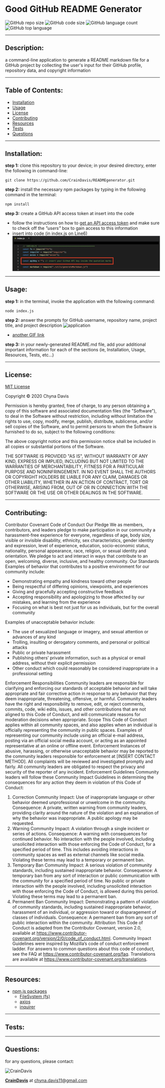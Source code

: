 # Good GitHub README Generator
  ![GitHub repo size](https://img.shields.io/github/repo-size/CrainDavis/READMEgenerator?style=for-the-badge) ![GitHub code size](https://img.shields.io/github/languages/code-size/CrainDavis/READMEgenerator?color=gold&style=for-the-badge) ![GitHub language count](https://img.shields.io/github/languages/count/CrainDavis/READMEgenerator?color=green&style=for-the-badge) ![GitHub top language](https://img.shields.io/github/languages/top/CrainDavis/READMEgenerator?color=red&style=for-the-badge)

---

## Description:
a command-line application to generate a README markdown file for a GitHub project by collecting the user's input for their GitHub profile, repository data, and copyright information

---

## Table of Contents:
* [Installation](#installation)
* [Usage](#usage)
* [License](#license)
* [Contributing](#contributing)
* [Resources](#resources)
* [Tests](#tests)
* [Questions](#questions)

---

## Installation:
__step 1:__ clone this repository to your device; in your desired directory, enter the following in command-line:
```
git clone https://github.com/CrainDavis/READMEgenerator.git
```
__step 2:__ install the necessary npm packages by typing in the following command in the terminal:
```
npm install
```
__step 3:__ create a GitHub API access token at insert into the code
* follow the instructions on how to [get an API access token](https://help.github.com/en/github/authenticating-to-github/creating-a-personal-access-token-for-the-command-line) and make sure to check off the _"users"_ box to gain access to this information
* insert into code (in index.js on Line6)
![api key location](images/api-key-location.png)

---

## Usage:
__step 1:__ in the terminal, invoke the application with the following command:
```
node index.js
```
__step 2:__ answer the prompts for GitHub username, repository name, project title, and project description
![application](images/app.gif)

* [another GIF link](https://drive.google.com/file/d/1aVHupjIQYec1aIxZPWpgR6WyWWicYoBJ)

__step 3:__ in your newly-generated README.md file, add your additional important information for each of the sections (ie, Installation, Usage, Resources, Tests, etc...)

---

## License:
[MIT License](https://opensource.org/licenses/MIT)

Copyright © 2020 Chyna Davis

Permission is hereby granted, free of charge, to any person obtaining a copy
of this software and associated documentation files (the "Software"), to deal
in the Software without restriction, including without limitation the rights
to use, copy, modify, merge, publish, distribute, sublicense, and/or sell
copies of the Software, and to permit persons to whom the Software is
furnished to do so, subject to the following conditions:

The above copyright notice and this permission notice shall be included in all
copies or substantial portions of the Software.

THE SOFTWARE IS PROVIDED "AS IS", WITHOUT WARRANTY OF ANY KIND, EXPRESS OR
IMPLIED, INCLUDING BUT NOT LIMITED TO THE WARRANTIES OF MERCHANTABILITY,
FITNESS FOR A PARTICULAR PURPOSE AND NONINFRINGEMENT. IN NO EVENT SHALL THE
AUTHORS OR COPYRIGHT HOLDERS BE LIABLE FOR ANY CLAIM, DAMAGES OR OTHER
LIABILITY, WHETHER IN AN ACTION OF CONTRACT, TORT OR OTHERWISE, ARISING FROM,
OUT OF OR IN CONNECTION WITH THE SOFTWARE OR THE USE OR OTHER DEALINGS IN THE
SOFTWARE.

---

## Contributing:
Contributor Covenant Code of Conduct
Our Pledge
We as members, contributors, and leaders pledge to make participation in our
community a harassment-free experience for everyone, regardless of age, body
size, visible or invisible disability, ethnicity, sex characteristics, gender
identity and expression, level of experience, education, socio-economic status,
nationality, personal appearance, race, religion, or sexual identity
and orientation.
We pledge to act and interact in ways that contribute to an open, welcoming,
diverse, inclusive, and healthy community.
Our Standards
Examples of behavior that contributes to a positive environment for our
community include:

* Demonstrating empathy and kindness toward other people
* Being respectful of differing opinions, viewpoints, and experiences
* Giving and gracefully accepting constructive feedback
* Accepting responsibility and apologizing to those affected by our mistakes,
and learning from the experience
* Focusing on what is best not just for us as individuals, but for the
overall community

Examples of unacceptable behavior include:

* The use of sexualized language or imagery, and sexual attention or
advances of any kind
* Trolling, insulting or derogatory comments, and personal or political attacks
* Public or private harassment
* Publishing others’ private information, such as a physical or email
address, without their explicit permission
* Other conduct which could reasonably be considered inappropriate in a
professional setting

Enforcement Responsibilities
Community leaders are responsible for clarifying and enforcing our standards of
acceptable behavior and will take appropriate and fair corrective action in
response to any behavior that they deem inappropriate, threatening, offensive,
or harmful.
Community leaders have the right and responsibility to remove, edit, or reject
comments, commits, code, wiki edits, issues, and other contributions that are
not aligned to this Code of Conduct, and will communicate reasons for moderation
decisions when appropriate.
Scope
This Code of Conduct applies within all community spaces, and also applies when
an individual is officially representing the community in public spaces.
Examples of representing our community include using an official e-mail address,
posting via an official social media account, or acting as an appointed
representative at an online or offline event.
Enforcement
Instances of abusive, harassing, or otherwise unacceptable behavior may be
reported to the community leaders responsible for enforcement at
[INSERT CONTACT METHOD].
All complaints will be reviewed and investigated promptly and fairly.
All community leaders are obligated to respect the privacy and security of the
reporter of any incident.
Enforcement Guidelines
Community leaders will follow these Community Impact Guidelines in determining
the consequences for any action they deem in violation of this Code of Conduct:
1. Correction
Community Impact: Use of inappropriate language or other behavior deemed
unprofessional or unwelcome in the community.
Consequence: A private, written warning from community leaders, providing
clarity around the nature of the violation and an explanation of why the
behavior was inappropriate. A public apology may be requested.
2. Warning
Community Impact: A violation through a single incident or series
of actions.
Consequence: A warning with consequences for continued behavior. No
interaction with the people involved, including unsolicited interaction with
those enforcing the Code of Conduct, for a specified period of time. This
includes avoiding interactions in community spaces as well as external channels
like social media. Violating these terms may lead to a temporary or
permanent ban.
3. Temporary Ban
Community Impact: A serious violation of community standards, including
sustained inappropriate behavior.
Consequence: A temporary ban from any sort of interaction or public
communication with the community for a specified period of time. No public or
private interaction with the people involved, including unsolicited interaction
with those enforcing the Code of Conduct, is allowed during this period.
Violating these terms may lead to a permanent ban.
4. Permanent Ban
Community Impact: Demonstrating a pattern of violation of community
standards, including sustained inappropriate behavior,  harassment of an
individual, or aggression toward or disparagement of classes of individuals.
Consequence: A permanent ban from any sort of public interaction within
the community.
Attribution
This Code of Conduct is adapted from the Contributor Covenant,
version 2.0, available at
https://www.contributor-covenant.org/version/2/0/code_of_conduct.html.
Community Impact Guidelines were inspired by Mozilla’s code of conduct
enforcement ladder.
For answers to common questions about this code of conduct, see the FAQ at
https://www.contributor-covenant.org/faq. Translations are available at
https://www.contributor-covenant.org/translations.

---

## Resources:
* [npm.js packages](https://www.npmjs.com/)
    * [FileSystem (fs)](https://www.npmjs.com/package/fs)
    * [axios](https://www.npmjs.com/package/axios)
    * [inquirer](https://www.npmjs.com/package/inquirer)

---

## Tests:

---

## Questions: 
for any questions, please contact:

![CrainDavis](https://avatars0.githubusercontent.com/u/59345254?v=4) 

__[CrainDavis](https://github.com/CrainDavis)__ at chyna.davis11@gmail.com
